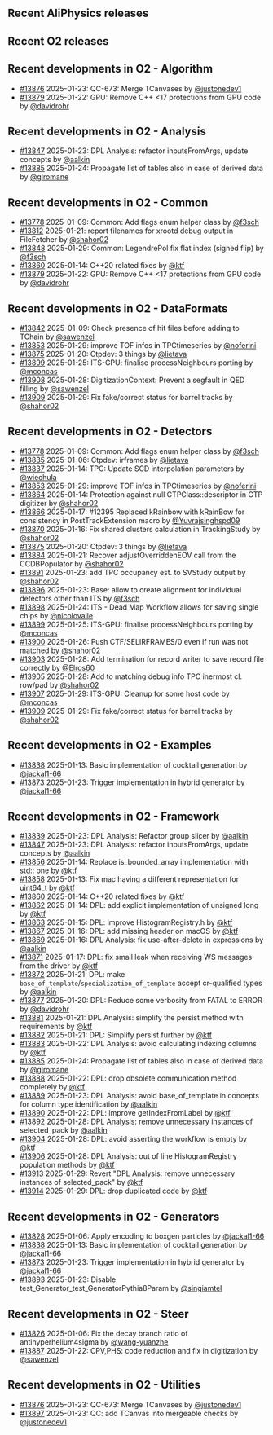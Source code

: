 ## Recent AliPhysics releases
## Recent O2 releases
## Recent developments in O2 - Algorithm
- [\#13876](https://github.com/AliceO2Group/AliceO2/pull/13876) 2025-01-23: QC-673: Merge TCanvases by [@justonedev1](https://github.com/justonedev1)
- [\#13879](https://github.com/AliceO2Group/AliceO2/pull/13879) 2025-01-22: GPU: Remove C++ <17 protections from GPU code by [@davidrohr](https://github.com/davidrohr)
## Recent developments in O2 - Analysis
- [\#13847](https://github.com/AliceO2Group/AliceO2/pull/13847) 2025-01-23: DPL Analysis: refactor inputsFromArgs, update concepts by [@aalkin](https://github.com/aalkin)
- [\#13885](https://github.com/AliceO2Group/AliceO2/pull/13885) 2025-01-24: Propagate list of tables also in case of derived data by [@glromane](https://github.com/glromane)
## Recent developments in O2 - Common
- [\#13778](https://github.com/AliceO2Group/AliceO2/pull/13778) 2025-01-09: Common: Add flags enum helper class by [@f3sch](https://github.com/f3sch)
- [\#13812](https://github.com/AliceO2Group/AliceO2/pull/13812) 2025-01-21: report filenames for xrootd debug output in FileFetcher by [@shahor02](https://github.com/shahor02)
- [\#13848](https://github.com/AliceO2Group/AliceO2/pull/13848) 2025-01-29: Common: LegendrePol fix flat index (signed flip) by [@f3sch](https://github.com/f3sch)
- [\#13860](https://github.com/AliceO2Group/AliceO2/pull/13860) 2025-01-14: C++20 related fixes by [@ktf](https://github.com/ktf)
- [\#13879](https://github.com/AliceO2Group/AliceO2/pull/13879) 2025-01-22: GPU: Remove C++ <17 protections from GPU code by [@davidrohr](https://github.com/davidrohr)
## Recent developments in O2 - DataFormats
- [\#13842](https://github.com/AliceO2Group/AliceO2/pull/13842) 2025-01-09: Check presence of hit files before adding to TChain by [@sawenzel](https://github.com/sawenzel)
- [\#13853](https://github.com/AliceO2Group/AliceO2/pull/13853) 2025-01-29: improve TOF infos in TPCtimeseries by [@noferini](https://github.com/noferini)
- [\#13875](https://github.com/AliceO2Group/AliceO2/pull/13875) 2025-01-20: Ctpdev: 3 things by [@lietava](https://github.com/lietava)
- [\#13899](https://github.com/AliceO2Group/AliceO2/pull/13899) 2025-01-25: ITS-GPU: finalise processNeighbours porting by [@mconcas](https://github.com/mconcas)
- [\#13908](https://github.com/AliceO2Group/AliceO2/pull/13908) 2025-01-28: DigitizationContext: Prevent a segfault in QED filling by [@sawenzel](https://github.com/sawenzel)
- [\#13909](https://github.com/AliceO2Group/AliceO2/pull/13909) 2025-01-29: Fix fake/correct status for barrel tracks by [@shahor02](https://github.com/shahor02)
## Recent developments in O2 - Detectors
- [\#13778](https://github.com/AliceO2Group/AliceO2/pull/13778) 2025-01-09: Common: Add flags enum helper class by [@f3sch](https://github.com/f3sch)
- [\#13835](https://github.com/AliceO2Group/AliceO2/pull/13835) 2025-01-06: Ctpdev: irframes by [@lietava](https://github.com/lietava)
- [\#13837](https://github.com/AliceO2Group/AliceO2/pull/13837) 2025-01-14: TPC: Update SCD interpolation parameters by [@wiechula](https://github.com/wiechula)
- [\#13853](https://github.com/AliceO2Group/AliceO2/pull/13853) 2025-01-29: improve TOF infos in TPCtimeseries by [@noferini](https://github.com/noferini)
- [\#13864](https://github.com/AliceO2Group/AliceO2/pull/13864) 2025-01-14: Protection against null CTPClass::descriptor in CTP digitizer by [@shahor02](https://github.com/shahor02)
- [\#13866](https://github.com/AliceO2Group/AliceO2/pull/13866) 2025-01-17: #12395 Replaced kRainbow with kRainBow for consistency in PostTrackExtension macro by [@Yuvrajsinghspd09](https://github.com/Yuvrajsinghspd09)
- [\#13870](https://github.com/AliceO2Group/AliceO2/pull/13870) 2025-01-16: Fix shared clusters calculation in TrackingStudy by [@shahor02](https://github.com/shahor02)
- [\#13875](https://github.com/AliceO2Group/AliceO2/pull/13875) 2025-01-20: Ctpdev: 3 things by [@lietava](https://github.com/lietava)
- [\#13884](https://github.com/AliceO2Group/AliceO2/pull/13884) 2025-01-21: Recover adjustOverriddenEOV call from the CCDBPopulator by [@shahor02](https://github.com/shahor02)
- [\#13891](https://github.com/AliceO2Group/AliceO2/pull/13891) 2025-01-23: add TPC occupancy est. to SVStudy output by [@shahor02](https://github.com/shahor02)
- [\#13896](https://github.com/AliceO2Group/AliceO2/pull/13896) 2025-01-23: Base: allow to create alignment for individual detectors other than ITS by [@f3sch](https://github.com/f3sch)
- [\#13898](https://github.com/AliceO2Group/AliceO2/pull/13898) 2025-01-24: ITS - Dead Map Workflow allows for saving single chips by [@nicolovalle](https://github.com/nicolovalle)
- [\#13899](https://github.com/AliceO2Group/AliceO2/pull/13899) 2025-01-25: ITS-GPU: finalise processNeighbours porting by [@mconcas](https://github.com/mconcas)
- [\#13900](https://github.com/AliceO2Group/AliceO2/pull/13900) 2025-01-26: Push CTF/SELIRFRAMES/0 even if run was not matched by [@shahor02](https://github.com/shahor02)
- [\#13903](https://github.com/AliceO2Group/AliceO2/pull/13903) 2025-01-28: Add termination for record writer to save record file correctly by [@Elros60](https://github.com/Elros60)
- [\#13905](https://github.com/AliceO2Group/AliceO2/pull/13905) 2025-01-28: Add to matching debug info TPC inermost cl. row/pad by [@shahor02](https://github.com/shahor02)
- [\#13907](https://github.com/AliceO2Group/AliceO2/pull/13907) 2025-01-29: ITS-GPU: Cleanup for some host code by [@mconcas](https://github.com/mconcas)
- [\#13909](https://github.com/AliceO2Group/AliceO2/pull/13909) 2025-01-29: Fix fake/correct status for barrel tracks by [@shahor02](https://github.com/shahor02)
## Recent developments in O2 - Examples
- [\#13838](https://github.com/AliceO2Group/AliceO2/pull/13838) 2025-01-13: Basic implementation of cocktail generation by [@jackal1-66](https://github.com/jackal1-66)
- [\#13873](https://github.com/AliceO2Group/AliceO2/pull/13873) 2025-01-23: Trigger implementation in hybrid generator by [@jackal1-66](https://github.com/jackal1-66)
## Recent developments in O2 - Framework
- [\#13839](https://github.com/AliceO2Group/AliceO2/pull/13839) 2025-01-23: DPL Analysis: Refactor group slicer by [@aalkin](https://github.com/aalkin)
- [\#13847](https://github.com/AliceO2Group/AliceO2/pull/13847) 2025-01-23: DPL Analysis: refactor inputsFromArgs, update concepts by [@aalkin](https://github.com/aalkin)
- [\#13856](https://github.com/AliceO2Group/AliceO2/pull/13856) 2025-01-14: Replace is_bounded_array implementation with std:: one by [@ktf](https://github.com/ktf)
- [\#13858](https://github.com/AliceO2Group/AliceO2/pull/13858) 2025-01-13: Fix  mac having a different representation for uint64_t by [@ktf](https://github.com/ktf)
- [\#13860](https://github.com/AliceO2Group/AliceO2/pull/13860) 2025-01-14: C++20 related fixes by [@ktf](https://github.com/ktf)
- [\#13862](https://github.com/AliceO2Group/AliceO2/pull/13862) 2025-01-14: DPL: add explicit implementation of unsigned long by [@ktf](https://github.com/ktf)
- [\#13863](https://github.com/AliceO2Group/AliceO2/pull/13863) 2025-01-15: DPL: improve HistogramRegistry.h by [@ktf](https://github.com/ktf)
- [\#13867](https://github.com/AliceO2Group/AliceO2/pull/13867) 2025-01-16: DPL: add missing header on macOS by [@ktf](https://github.com/ktf)
- [\#13869](https://github.com/AliceO2Group/AliceO2/pull/13869) 2025-01-16: DPL Analysis: fix use-after-delete in expressions by [@aalkin](https://github.com/aalkin)
- [\#13871](https://github.com/AliceO2Group/AliceO2/pull/13871) 2025-01-17: DPL: fix small leak when receiving WS messages from the driver by [@ktf](https://github.com/ktf)
- [\#13872](https://github.com/AliceO2Group/AliceO2/pull/13872) 2025-01-21: DPL: make `base_of_template`/`specialization_of_template` accept cr-qualified types by [@aalkin](https://github.com/aalkin)
- [\#13877](https://github.com/AliceO2Group/AliceO2/pull/13877) 2025-01-20: DPL: Reduce some verbosity from FATAL to ERROR by [@davidrohr](https://github.com/davidrohr)
- [\#13881](https://github.com/AliceO2Group/AliceO2/pull/13881) 2025-01-21: DPL Analysis: simplify the persist method with requirements by [@ktf](https://github.com/ktf)
- [\#13882](https://github.com/AliceO2Group/AliceO2/pull/13882) 2025-01-21: DPL: Simplify persist further by [@ktf](https://github.com/ktf)
- [\#13883](https://github.com/AliceO2Group/AliceO2/pull/13883) 2025-01-22: DPL Analysis: avoid calculating indexing columns by [@ktf](https://github.com/ktf)
- [\#13885](https://github.com/AliceO2Group/AliceO2/pull/13885) 2025-01-24: Propagate list of tables also in case of derived data by [@glromane](https://github.com/glromane)
- [\#13888](https://github.com/AliceO2Group/AliceO2/pull/13888) 2025-01-22: DPL: drop obsolete communication method completely by [@ktf](https://github.com/ktf)
- [\#13889](https://github.com/AliceO2Group/AliceO2/pull/13889) 2025-01-23: DPL Analysis: avoid base_of_template in concepts for column type identification by [@aalkin](https://github.com/aalkin)
- [\#13890](https://github.com/AliceO2Group/AliceO2/pull/13890) 2025-01-22: DPL: improve getIndexFromLabel by [@ktf](https://github.com/ktf)
- [\#13892](https://github.com/AliceO2Group/AliceO2/pull/13892) 2025-01-28: DPL Analysis: remove unnecessary instances of selected_pack by [@aalkin](https://github.com/aalkin)
- [\#13904](https://github.com/AliceO2Group/AliceO2/pull/13904) 2025-01-28: DPL: avoid asserting the workflow is empty by [@ktf](https://github.com/ktf)
- [\#13906](https://github.com/AliceO2Group/AliceO2/pull/13906) 2025-01-28: DPL Analysis: out of line HistogramRegistry population methods by [@ktf](https://github.com/ktf)
- [\#13913](https://github.com/AliceO2Group/AliceO2/pull/13913) 2025-01-29: Revert "DPL Analysis: remove unnecessary instances of selected_pack" by [@ktf](https://github.com/ktf)
- [\#13914](https://github.com/AliceO2Group/AliceO2/pull/13914) 2025-01-29: DPL: drop duplicated code by [@ktf](https://github.com/ktf)
## Recent developments in O2 - Generators
- [\#13828](https://github.com/AliceO2Group/AliceO2/pull/13828) 2025-01-06: Apply encoding to boxgen particles by [@jackal1-66](https://github.com/jackal1-66)
- [\#13838](https://github.com/AliceO2Group/AliceO2/pull/13838) 2025-01-13: Basic implementation of cocktail generation by [@jackal1-66](https://github.com/jackal1-66)
- [\#13873](https://github.com/AliceO2Group/AliceO2/pull/13873) 2025-01-23: Trigger implementation in hybrid generator by [@jackal1-66](https://github.com/jackal1-66)
- [\#13893](https://github.com/AliceO2Group/AliceO2/pull/13893) 2025-01-23: Disable test_Generator_test_GeneratorPythia8Param by [@singiamtel](https://github.com/singiamtel)
## Recent developments in O2 - Steer
- [\#13826](https://github.com/AliceO2Group/AliceO2/pull/13826) 2025-01-06: Fix the decay branch ratio of antihyperhelium4sigma by [@wang-yuanzhe](https://github.com/wang-yuanzhe)
- [\#13887](https://github.com/AliceO2Group/AliceO2/pull/13887) 2025-01-22: CPV,PHS: code reduction and fix in digitization by [@sawenzel](https://github.com/sawenzel)
## Recent developments in O2 - Utilities
- [\#13876](https://github.com/AliceO2Group/AliceO2/pull/13876) 2025-01-23: QC-673: Merge TCanvases by [@justonedev1](https://github.com/justonedev1)
- [\#13897](https://github.com/AliceO2Group/AliceO2/pull/13897) 2025-01-23: QC: add TCanvas into mergeable checks by [@justonedev1](https://github.com/justonedev1)
